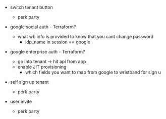 - switch tenant button
    - perk party

- google social auth - Terraform?
    - what wb info is provided to know that you cant change password
        - idp_name in session == google

- google enterprise auth - Terraform?
    - go into tenant -> hit api from app
    - enable JIT provisioning 
        - which fields you want to map from google to wristband for sign u

- self sign up tenant
    - perk party

- user invite
    - perk party